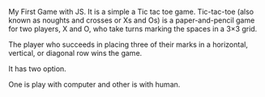 My First Game with JS.
It is a simple a Tic tac toe game.
Tic-tac-toe (also known as noughts and crosses or Xs and Os) is a paper-and-pencil game for two players, X and O,
who take turns marking the spaces in a 3×3 grid.

The player who succeeds in placing three of their marks in a horizontal, vertical, or diagonal row wins the game.

It has two option.

One is play with computer and other is with human.
